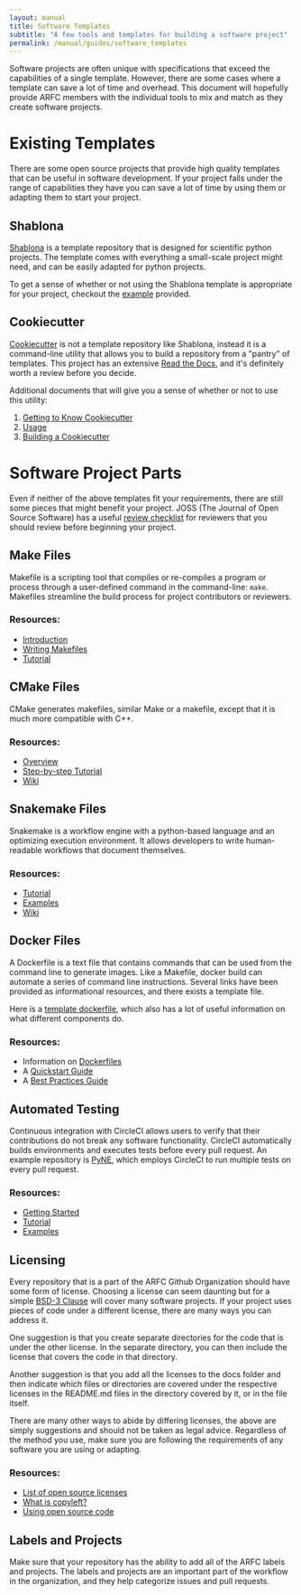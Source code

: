 ```yaml
---
layout: manual
title: Software Templates
subtitle: "A few tools and templates for building a software project"
permalink: /manual/guides/software_templates
---
```


Software projects are often unique with specifications that 
exceed the capabilities of a single template. However, there are some cases 
where a template can save a lot of time and overhead. This document will 
hopefully provide ARFC members with the individual tools to mix and match as 
they create software projects.

# Existing Templates
There are some open source projects that provide high quality templates
that can be useful in software development. If your project falls under the 
range of capabilities they have you can save a lot of time by using them or 
adapting them to start your project.

## Shablona
[Shablona](https://github.com/uwescience/shablona) is a template repository that 
is designed for scientific python projects. The template comes with everything a 
small-scale project might need, and can be easily adapted for python projects.

To get a sense of whether or not using the Shablona template is appropriate for 
your project, checkout the 
[example](https://github.com/uwescience/shablona/tree/master/examples) provided.

## Cookiecutter
[Cookiecutter](https://github.com/cookiecutter/cookiecutter) is not a template 
repository like Shablona, instead it is a command-line utility that
allows you to build a repository from a "pantry" of templates. This project has 
an extensive 
[Read the Docs](https://cookiecutter.readthedocs.io/en/1.7.2/index.html), and 
it's definitely worth a review before you decide. 

Additional documents that will give you a sense of whether or not to use this 
utility:
1. [Getting to Know Cookiecutter](https://cookiecutter.readthedocs.io/en/1.7.2/tutorial1.html) 
2. [Usage](https://cookiecutter.readthedocs.io/en/1.7.2/usage.html)
3. [Building a Cookiecutter](https://cookiecutter.readthedocs.io/en/1.7.2/first_steps.html)

# Software Project Parts
Even if neither of the above templates fit your requirements, there are still 
some pieces that might benefit your project. JOSS (The Journal of Open Source 
Software) has 
a useful [review checklist](https://joss.readthedocs.io/en/latest/review_checklist.html) 
for reviewers that you should review before beginning your project. 

## Make Files
Makefile is a scripting tool that
compiles or re-compiles a program or process through a user-defined command in the command-line: ``make``. Makefiles streamline the build process for project contributors or reviewers.

### Resources:
- [Introduction](https://www.gnu.org/software/make/manual/html_node/Introduction.html)
- [Writing Makefiles](https://www.gnu.org/software/make/manual/html_node/Makefiles.html#Makefiles)
- [Tutorial](https://makefiletutorial.com/)

## CMake Files
CMake generates makefiles, similar Make or a makefile, except that it is much 
more compatible with C++.

### Resources:
- [Overview](https://cmake.org/overview/)
- [Step-by-step Tutorial](https://cmake.org/cmake/help/latest/guide/tutorial/index.html)
- [Wiki](https://gitlab.kitware.com/cmake/community/-/wikis/Home)

## Snakemake Files
Snakemake is a workflow engine with a python-based language and an optimizing 
execution environment. It allows developers to write human-readable workflows that 
document themselves.

### Resources:
- [Tutorial](https://snakemake.readthedocs.io/en/stable/tutorial/tutorial.html)
- [Examples](https://github.com/snakemake/snakemake/tree/master/examples)
- [Wiki](https://snakemake.readthedocs.io/en/stable/index.html)

## Docker Files
A Dockerfile is a text file that contains commands that can be used from the 
command line to generate images. 
Like a Makefile, docker build can automate a series of command line 
instructions. Several links have been 
provided as informational resources, and there exists a template file. 

Here is a 
[template dockerfile](https://gist.github.com/ju2wheels/3d1a1dfa498977874d03), 
which also has a lot of useful information on what different components do.

### Resources:
- Information on [Dockerfiles](https://docs.docker.com/engine/reference/builder/)
- A [Quickstart Guide](https://docs.docker.com/get-started/)
- A [Best Practices Guide](https://docs.docker.com/develop/dev-best-practices/)

## Automated Testing
Continuous integration with CircleCI allows users to verify that their contributions do not break any software functionality.
CircleCI automatically builds environments and executes tests before every pull request. An example repository 
is [PyNE](https://github.com/pyne/pyne), which employs CircleCI to run multiple 
tests on every pull request. 

### Resources:
- [Getting Started](https://circleci.com/docs/2.0/hello-world/)
- [Tutorial](https://circleci.com/docs/2.0/tutorials/)
- [Examples](https://circleci.com/docs/2.0/sample-config/)

## Licensing
Every repository that is a part of the ARFC Github Organization should have some 
form of license. Choosing a license can seem daunting but for 
a simple 
[BSD-3 Clause](https://spdx.org/licenses/BSD-3-Clause.html) will cover many
software projects. If your project uses pieces of code under a different license, there are 
many ways you can address it. 

One suggestion is that you create separate directories for the code that is 
under the other license. In the separate directory, you can then include the 
license that covers the code in that directory. 

Another suggestion is that you add all the licenses to the docs 
folder and then indicate which files or directories are covered under the 
respective licenses in the README.md files in the directory covered by it, or in 
the file itself.

There are many other ways to abide by differing licenses, the above are simply 
suggestions and should not be taken as legal advice. 
Regardless of the method you use, make sure you are following the 
requirements of any software you are using or adapting.

### Resources:
- [List of open source licenses](https://opensource.org/licenses/alphabetical)
- [What is copyleft?](https://opensource.org/faq#copyleft)
- [Using open source code](https://www.linuxfoundation.org/resources/open-source-guides/using-open-source-code/)

## Labels and Projects
Make sure that your repository has the ability to add all of the ARFC labels 
and projects. The labels and projects are an important part of the workflow in 
the organization, and they help categorize issues and pull requests.
